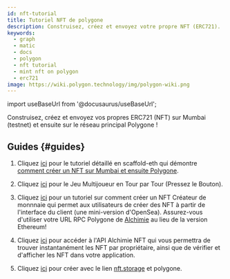 ```yaml
---
id: nft-tutorial
title: Tutoriel NFT de polygone
description: Construisez, créez et envoyez votre propre NFT (ERC721).
keywords:
  - graph
  - matic
  - docs
  - polygon
  - nft tutorial
  - mint nft on polygon
  - erc721
image: https://wiki.polygon.technology/img/polygon-wiki.png
---
```


import useBaseUrl from '@docusaurus/useBaseUrl';

Construisez, créez et envoyez vos propres ERC721 (NFT) sur Mumbai (testnet) et ensuite sur le réseau principal Polygone !

## Guides {#guides}

1. Cliquez  [ici](https://github.com/scaffold-eth/scaffold-eth/tree/matic) pour le tutoriel détaillé en scaffold-eth qui démontre [comment créer un NFT sur Mumbai et ensuite Polygone](https://github.com/primeshprimesh/firstSimpleNFTProject).

2. Cliquez  [ici](https://docs.scaffoldeth.io/scaffold-eth/examples-branches/common-web3-patterns/push-the-button#side-quests) pour le Jeu Multijoueur en Tour par Tour (Pressez le Bouton).

3. Cliquez [ici](https://docs.alchemy.com/alchemy/tutorials/nft-minter) pour un tutoriel sur comment créer un NFT Créateur de monnnaie qui permet aux utilisateurs de créer des NFT à partir de l'interface du client (une mini-version d'OpenSea). Assurez-vous d'utiliser votre URL RPC Polygone de [Alchimie](https://alchemy.com/?a=polygon-docs) au lieu de la version Ethereum!

4. Cliquez [ici](https://docs.alchemy.com/alchemy/enhanced-apis/nft-api) pour accéder à l'API Alchimie NFT qui vous permettra de trouver instantanément les NFT par propriétaire, ainsi que de vérifier et d'afficher les NFT dans votre application.

5. Cliquez [ici](https://nftschool.dev/tutorial/mint-nftstorage-polygon/) pour créer avec le lien [nft.storage](https://nft.storage/) et polygone.
